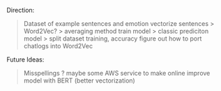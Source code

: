 Direction:
> Dataset of example sentences and emotion
> vectorize sentences > Word2Vec?
	> averaging method
> train model > classic prediciton model > split dataset training, accuracy
> figure out how to port chatlogs into Word2Vec

Future Ideas:
> Misspellings
> ? maybe some AWS service to make online
> improve model with BERT (better vectorization)
> 


